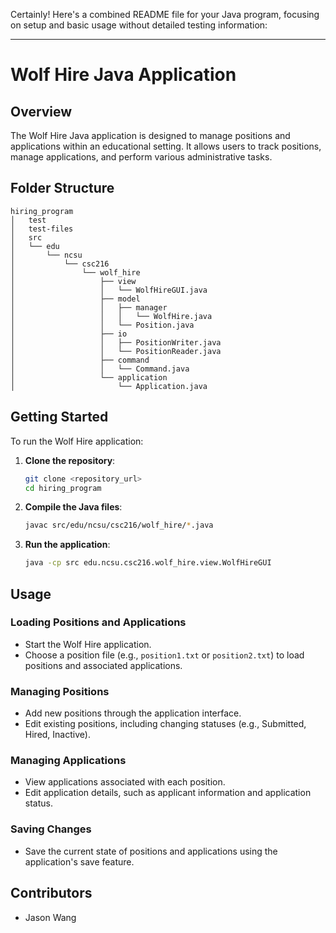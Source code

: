 Certainly! Here's a combined README file for your Java program, focusing on setup and basic usage without detailed testing information:

---

# Wolf Hire Java Application

## Overview

The Wolf Hire Java application is designed to manage positions and applications within an educational setting. It allows users to track positions, manage applications, and perform various administrative tasks.

## Folder Structure

```
hiring_program
│   test
│   test-files
│   src
│   └── edu
│       └── ncsu
│           └── csc216
│               └── wolf_hire
│                   ├── view
│                   │   └── WolfHireGUI.java
│                   ├── model
│                   │   ├── manager
│                   │   │   └── WolfHire.java
│                   │   └── Position.java
│                   ├── io
│                   │   ├── PositionWriter.java
│                   │   └── PositionReader.java
│                   ├── command
│                   │   └── Command.java
│                   └── application
│                       └── Application.java
```

## Getting Started

To run the Wolf Hire application:

1. **Clone the repository**:
   ```bash
   git clone <repository_url>
   cd hiring_program
   ```

2. **Compile the Java files**:
   ```bash
   javac src/edu/ncsu/csc216/wolf_hire/*.java
   ```

3. **Run the application**:
   ```bash
   java -cp src edu.ncsu.csc216.wolf_hire.view.WolfHireGUI
   ```

## Usage

### Loading Positions and Applications

- Start the Wolf Hire application.
- Choose a position file (e.g., `position1.txt` or `position2.txt`) to load positions and associated applications.

### Managing Positions

- Add new positions through the application interface.
- Edit existing positions, including changing statuses (e.g., Submitted, Hired, Inactive).

### Managing Applications

- View applications associated with each position.
- Edit application details, such as applicant information and application status.

### Saving Changes

- Save the current state of positions and applications using the application's save feature.

## Contributors

- Jason Wang
